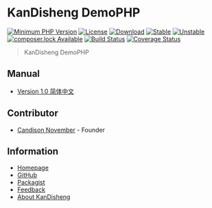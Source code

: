 # KanDisheng DemoPHP

[![Minimum PHP Version](https://img.shields.io/badge/php-%3E%3D%205.3-8892BF.svg)](https://php.net/)
[![License](https://poser.pugx.org/KanDisheng/DemoPHP/license)](LICENSE)
[![Download](https://poser.pugx.org/KanDisheng/DemoPHP/downloads)](https://packagist.org/packages/KanDisheng/DemoPHP)
[![Stable](https://poser.pugx.org/KanDisheng/DemoPHP/version)](https://packagist.org/packages/KanDisheng/DemoPHP)
[![Unstable](https://poser.pugx.org/KanDisheng/DemoPHP/v/unstable)](https://packagist.org/packages/KanDisheng/DemoPHP)
[![composer.lock Available](https://poser.pugx.org/KanDisheng/DemoPHP/composerlock)](https://packagist.org/packages/KanDisheng/DemoPHP)
[![Build Status](https://travis-ci.org/KanDisheng/DemoPHP.svg?branch=master)](https://travis-ci.org/KanDisheng/DemoPHP)
[![Coverage Status](https://coveralls.io/repos/github/KanDisheng/DemoPHP/badge.svg?branch=master)](https://coveralls.io/github/KanDisheng/DemoPHP?branch=master)

> KanDisheng DemoPHP

## Manual

- [Version 1.0 简体中文](manual/1.0_SimplifiedChinese.md)

## Contributor

- [Candison November](http://www.kandisheng.com) - Founder

## Information

- [Homepage](http://www.kandisheng.com)
- [GitHub](https://github.com/KanDisheng/DemoPHP)
- [Packagist](https://packagist.org/packages/KanDisheng/DemoPHP)
- [Feedback](https://github.com/KanDisheng/DemoPHP/issues)
- [About KanDisheng](http://www.kandisheng.com)